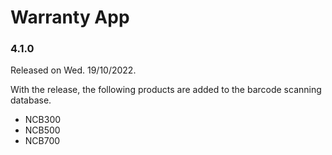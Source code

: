 # Warranty App

### 4.1.0

Released on Wed. 19/10/2022.

With the release, the following products are added to the barcode scanning database.

* NCB300
* NCB500
* NCB700
 
